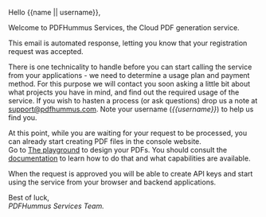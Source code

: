 Hello {{name || username}},   

Welcome to PDFHummus Services, the Cloud PDF generation service.      

This email is automated response, letting you know that your registration request was accepted.  

There is one technicality to handle before you can start calling the service from your applications - we need to determine a usage plan and payment method. 
For this purpose we will contact you soon asking a little bit about what projects you have in mind, and find out the required usage of the service.
If you wish to hasten a process (or ask questions) drop us a note at [support@pdfhummus.com](mailto:support@pdfhummus.com). Note your username (*{{username}}*) to help us find you.

At this point, while you are waiting for your request to be processed, you can already start creating PDF files in the console website.  
Go to [The playground](http://services.pdfhummus.com/console/playground) to design your PDFs. 
You should consult the [documentation](http://services.pdfhummus.com/documentation) to learn how to do that and what capabilities are available.

When the request is approved you will be able to create API keys and start using the service from your browser and backend applications.

 
Best of luck,    
*PDFHummus Services Team.*  



